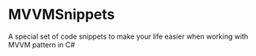 # MVVMSnippets
A special set of code snippets to make your life easier when working with MVVM pattern in C# 
